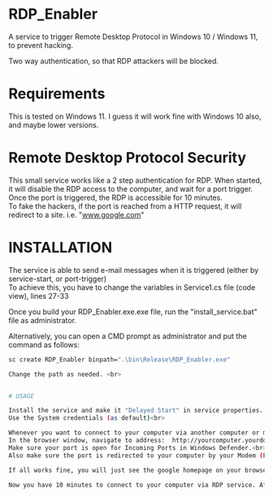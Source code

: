 # RDP_Enabler
A service to trigger Remote Desktop Protocol in Windows 10 / Windows 11, to prevent hacking.<br>

Two way authentication, so that RDP attackers will be blocked. <br>


# Requirements
This is tested on Windows 11. I guess it will work fine with Windows 10 also, and maybe lower versions.

# Remote Desktop Protocol Security
This small service works like a 2 step authentication for RDP. When started, it will disable the RDP access to the computer, and wait for a port trigger. <br>
Once the port is triggered, the RDP is accessible for 10 minutes. <br>
To fake the hackers, if the port is reached from a HTTP request, it will redirect to a site. i.e. "www.google.com"

# INSTALLATION
The service is able to send e-mail messages when it is triggered (either by service-start, or port-trigger)<br>
To achieve this, you have to change the variables in Service1.cs file (code view), lines 27-33<br>

Once you build your RDP_Enabler.exe.exe file, run the "install_service.bat" file as administrator.<br>

Alternatively, you can open a CMD prompt as administrator and put the command as follows: <br>
  ```bash
  sc create RDP_Enabler binpath=".\bin\Release\RDP_Enabler.exe" 
 
 Change the path as needed. <br>


# USAGE

Install the service and make it "Delayed Start" in service properties. <br>
Use the System credentials (as default)<br>

Whenever you want to connect to your computer via another computer or mobile app (like RD Client in iPhobne), first open a browser.<br>
In the browser window, navigate to address:  http://yourcomputer.yourdomain.com:10010  (change the 10010 if you changed that in the code)<br>
Make sure your port is open for Incoming Ports in Windows Defender.<br>
Also make sure the port is redirected to your computer by your Modem (Port mapping)<br><br>

If all works fine, you will just see the google homepage on your browser, and you will recieve an email at the same time, warning you that the RDP is enabled.<br><br>

Now you have 10 minutes to connect to your computer via RDP service. After 10 minutes, it will disable automatically and warn you that RDP is disabled agian.<br><br>


